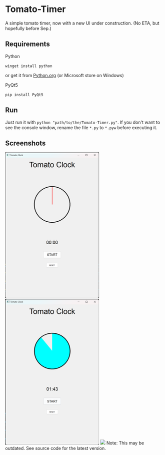 # Tomato-Timer
A simple tomato timer, now with a new UI under construction. (No ETA, but hopefully before Sep.)
## Requirements
Python
```
winget install python
```
or get it from [Python.org](www.python.org) (or Microsoft store on Windows)

PyQt5
```
pip install PyQt5
```
## Run
Just run it with `python "path/to/the/Tomato-Timer.py"`. If you don't want to see the console window, rename the file ```*.py``` to ```*.pyw``` before executing it.
## Screenshots
<img src="https://github.com/leafpmpmp/Tomato-Clock/blob/main/src/Screenshot_1.png" width="300" />
<img src="https://github.com/leafpmpmp/Tomato-Clock/blob/main/src/Screenshot_2.png" width="300" />
<img src="https://github.com/leafpmpmp/Tomato-Clock/blob/main/src/Screenshot_3.png" width="300" />
Note: This may be outdated. See source code for the latest version.
